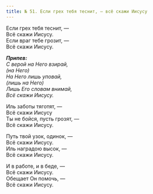 ```yaml
---
title: № 51. Если грех тебя теснит, — всё скажи Иисусу
---
```


Если грех тебя теснит, —  
Всё скажи Иисусу.  
Если враг тебе грозит, —  
Всё скажи Иисусу.

*__Припев:__  
С верой на Него взирай,  
(на Него)  
На Него лишь уповай,  
(лишь на Него)  
Лишь Его словам внимай,  
Всё скажи Иисусу.*

Иль заботы тяготят, —  
Всё скажи Иисусу  
Ты не бойся, пусть грозят, —  
Всё скажи Иисусу.

Путь твой узок, одинок, —  
Всё скажи Иисусу.  
Иль наградою высок, —  
Всё скажи Иисусу.

И в работе, и в беде, —   
Всё скажи Иисусу.  
Обещает Он помочь, —  
Всё скажи Иисусу.
